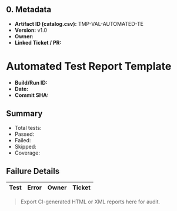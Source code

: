 ## 0. Metadata
- **Artifact ID (catalog.csv):** TMP-VAL-AUTOMATED-TE
- **Version:** v1.0
- **Owner:** 
- **Linked Ticket / PR:** 

# Automated Test Report Template

- **Build/Run ID:**
- **Date:**
- **Commit SHA:**

## Summary
- Total tests:
- Passed:
- Failed:
- Skipped:
- Coverage:

## Failure Details
| Test | Error | Owner | Ticket |
|------|-------|-------|--------|

> Export CI-generated HTML or XML reports here for audit.
